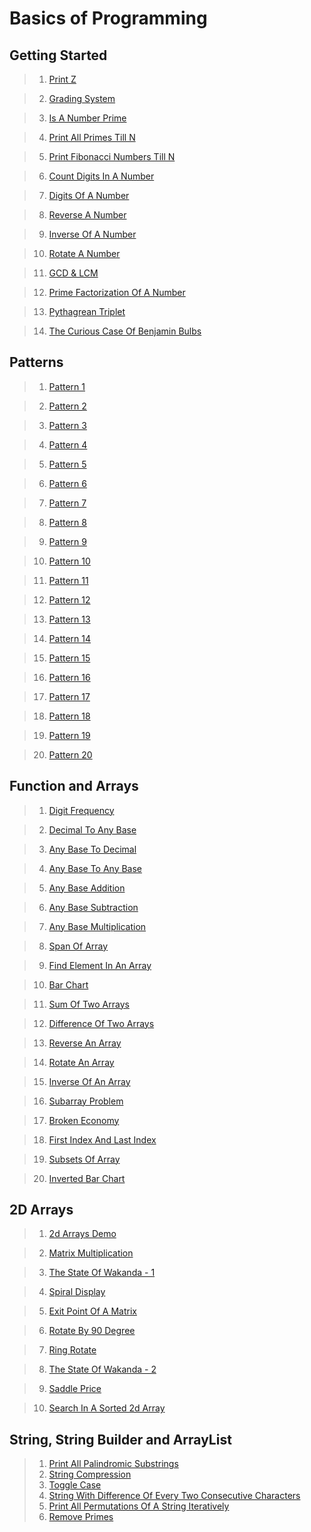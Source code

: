 # Basics of Programming

## Getting Started

>1. [Print Z](https://DarkWarS-maker.github.io/Pepcoding-dsa/lecture-001/print-z.html)

>2. [Grading System](https://DarkWarS-maker.github.io/Pepcoding-dsa/lecture-001/grading-system.html)

>3. [Is A Number Prime](https://DarkWarS-maker.github.io/Pepcoding-dsa/lecture-001/prime.html)

>4. [Print All Primes Till N](https://DarkWarS-maker.github.io/Pepcoding-dsa/lecture-001/prime-in-a-range.html)

>5. [Print Fibonacci Numbers Till N](https://DarkWarS-maker.github.ior/Pepcoding-dsa/lecture-001/fib-till-n.html)

>6. [Count Digits In A Number](https://DarkWarS-maker.github.ior/Pepcoding-dsa/lecture-002/count-digit.html)

>7. [Digits Of A Number](https://DarkWarS-maker.github.ior/Pepcoding-dsa/lecture-002/digits-of-number.html)

>8. [Reverse A Number](https://DarkWarS-maker.github.ior/Pepcoding-dsa/lecture-002/reverse-a-number.html)

>9. [Inverse Of A Number](https://DarkWarS-maker.github.ior/Pepcoding-dsa/lecture-002/inverse-of-number.html)

>10.  [Rotate A Number](https://DarkWarS-maker.github.ior/Pepcoding-dsa/lecture-002/rotate-a-number.html)

>11. [GCD & LCM]()

>12. [Prime Factorization Of A Number]()

>13. [Pythagrean Triplet]()

>14. [The Curious Case Of Benjamin Bulbs]()

## Patterns

>1. [Pattern 1]()

>2. [Pattern 2]()

>3. [Pattern 3]()

>4. [Pattern 4]()

>5. [Pattern 5]()

>6. [Pattern 6]()

>7. [Pattern 7]()

>8. [Pattern 8]()

>9. [Pattern 9]()

>10. [Pattern 10]()

>11. [Pattern 11]()

>12. [Pattern 12]()

>13. [Pattern 13]()

>14. [Pattern 14]()

>15. [Pattern 15]()

>16. [Pattern 16]()

>17. [Pattern 17]()

>18. [Pattern 18]()

>19. [Pattern 19]()

>20. [Pattern 20]()

## Function and Arrays

>1. [ Digit Frequency]()

>2. [ Decimal To Any Base]()

>3. [ Any Base To Decimal]()

>4. [ Any Base To Any Base]()

>5. [ Any Base Addition]()

>6. [ Any Base Subtraction]()

>7. [ Any Base Multiplication]()

>8. [ Span Of Array]()

>9. [ Find Element In An Array]()

>10. [ Bar Chart]()

>11. [ Sum Of Two Arrays]()

>12. [ Difference Of Two Arrays]()

>13. [ Reverse An Array]()

>14. [ Rotate An Array]()

>15. [ Inverse Of An Array]()

>16. [ Subarray Problem]()

>17. [ Broken Economy]()

>18. [ First Index And Last Index]()

>19. [ Subsets Of Array]()

>20. [ Inverted Bar Chart]()


## 2D Arrays

>1. [ 2d Arrays Demo]()

>2. [ Matrix Multiplication]()

>3. [ The State Of Wakanda - 1]()

>4. [ Spiral Display]()

>5. [ Exit Point Of A Matrix]()

>6. [ Rotate By 90 Degree]()

>7. [ Ring Rotate]()

>8. [ The State Of Wakanda - 2]()

>9. [ Saddle Price]()

>10. [ Search In A Sorted 2d Array]()

## String, String Builder and ArrayList

>1. [ Print All Palindromic Substrings]()
>2. [ String Compression]()
>3. [ Toggle Case]()
>4. [ String With Difference Of Every Two Consecutive Characters]()
>5. [ Print All Permutations Of A String Iteratively]()
>6. [ Remove Primes]()

